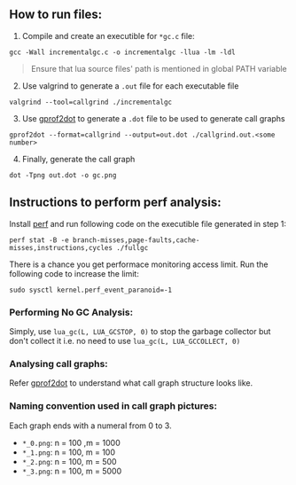 ## How to run files:

1. Compile and create an executible for `*gc.c` file:

```
gcc -Wall incrementalgc.c -o incrementalgc -llua -lm -ldl
```

> Ensure that lua source files' path is mentioned in global PATH variable 
2. Use valgrind to generate a `.out` file for each executable file

```
valgrind --tool=callgrind ./incrementalgc
```

3. Use [gprof2dot](https://github.com/jrfonseca/gprof2dot) to generate a `.dot` file to be used to generate call graphs

```
gprof2dot --format=callgrind --output=out.dot ./callgrind.out.<some number>
```

4. Finally, generate the call graph

```
dot -Tpng out.dot -o gc.png
```

## Instructions to perform perf analysis:

Install [perf](https://perf.wiki.kernel.org/index.php/Main_Page) and run following code on the executible file generated in step 1:

```
perf stat -B -e branch-misses,page-faults,cache-misses,instructions,cycles ./fullgc
```
There is a chance you get performace monitoring access limit. Run the following code to increase the limit:

``` 
sudo sysctl kernel.perf_event_paranoid=-1
```

### Performing No GC Analysis:
Simply, use `lua_gc(L, LUA_GCSTOP, 0)` to stop the garbage collector but don't collect it i.e. no need to use `lua_gc(L, LUA_GCCOLLECT, 0)`

### Analysing call graphs:
Refer [gprof2dot](https://github.com/jrfonseca/gprof2dot) to understand what call graph structure looks like.   

### Naming convention used in call graph pictures:   
Each graph ends with a numeral from 0 to 3. 
- `*_0.png`: n = 100 ,m = 1000
- `*_1.png`: n = 100, m = 100
- `*_2.png`: n = 100, m = 500
- `*_3.png`: n = 100, m = 5000

